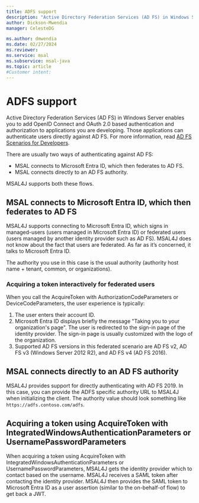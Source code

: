 ```yaml
---
title: ADFS support
description: "Active Directory Federation Services (AD FS) in Windows Server enables you to add OpenID Connect and OAuth 2.0 based authentication and authorization to applications you are developing."
author: Dickson-Mwendia
manager: CelesteDG

ms.author: dmwendia
ms.date: 02/27/2024
ms.reviewer:
ms.service: msal
ms.subservice: msal-java
ms.topic: article
#Customer intent: 
---
```



# ADFS support

Active Directory Federation Services (AD FS) in Windows Server enables you to add OpenID Connect and OAuth 2.0 based authentication and authorization to applications you are developing. Those applications can authenticate users directly against AD FS. For more information, read [AD FS Scenarios for Developers](/windows-server/identity/ad-fs/ad-fs-development).

There are usually two ways of authenticating against AD FS:

- MSAL connects to Microsoft Entra ID, which then federates to AD FS.
- MSAL connects directly to an AD FS authority.

MSAL4J supports both these flows.

<a name='msal-connects-to-azure-ad-which-then-federates-to-ad-fs'></a>

## MSAL connects to Microsoft Entra ID, which then federates to AD FS

MSAL4J supports connecting to Microsoft Entra ID, which signs in managed-users (users managed in Microsoft Entra ID) or federated users (users managed by another identity provider such as AD FS). MSAL4J does not know about the fact that users are federated. As far as it’s concerned, it talks to Microsoft Entra ID.

The authority you use in this case is the usual authority (authority host name + tenant, common, or organizations).

### Acquiring a token interactively for federated users

When you call the AcquireToken with AuthorizationCodeParameters or DeviceCodeParameters, the user experience is typically:

1. The user enters their account ID.
2. Microsoft Entra ID displays briefly the message "Taking you to your organization's page".
The user is redirected to the sign-in page of the identity provider. The sign-in page is usually customized with the logo of the organization.
3. Supported AD FS versions in this federated scenario are AD FS v2, AD FS v3 (Windows Server 2012 R2), and AD FS v4 (AD FS 2016).

## MSAL connects directly to an AD FS authority

MSAL4J provides support for directly authenticating with AD FS 2019. In this case, you can provide the ADFS specific authority URL to MSAL4J when initializing the client. The authority value should look something like `https://adfs.contoso.com/adfs`.

## Acquiring a token using AcquireToken with IntegratedWindowsAuthenticationParameters or UsernamePasswordParameters

When acquiring a token using AcquireToken with IntegratedWindowsAuthenticationParameters or UsernamePasswordParameters, MSAL4J gets the identity provider which to contact based on the username. MSAL4J receives a SAML token after contacting the identity provider. MSAL4J then provides the SAML token to Microsoft Entra ID as a user assertion (similar to the on-behalf-of flow) to get back a JWT.
